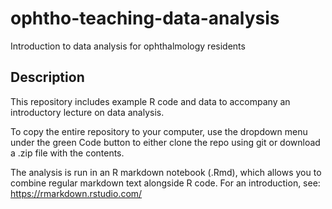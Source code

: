 # ophtho-teaching-data-analysis

Introduction to data analysis for ophthalmology residents

## Description

This repository includes example R code and data to accompany an introductory lecture on data analysis.

To copy the entire repository to your computer, use the dropdown menu under the green Code button to either clone the repo using git or download a .zip file with the contents.

The analysis is run in an R markdown notebook (.Rmd), which allows you to combine regular markdown text alongside R code. For an introduction, see: https://rmarkdown.rstudio.com/ 

